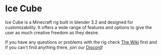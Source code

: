 # Ice Cube

Ice Cube is a Minecraft rig built in blender 3.2 and designed for customizability. It offers a wide range of features and options to give the user as much creative freedom as they desire.

If you have any questions or problems with the rig check [The Wiki](https://darthlilo.gitbook.io/ice-cube/main/homepage "The Wiki") first and if you can't find anything there, join our [Discord](https://discord.gg/3G44QQM "Discord")!
